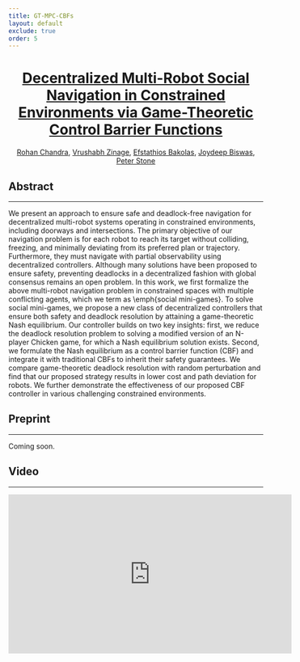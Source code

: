 ```yaml
---
title: GT-MPC-CBFs
layout: default
exclude: true
order: 5
---
```



<center> <h1><u>Decentralized Multi-Robot Social Navigation in Constrained Environments via Game-Theoretic Control Barrier Functions</u></h1></center>
<p align="center">
  <a href="http://rohanchandra30.github.io/">Rohan Chandra</a>, <a href="https://www.linkedin.com/in/vrushabh-zinage/">Vrushabh Zinage</a>, <a href="https://sites.utexas.edu/ebakolas/">Efstathios Bakolas</a>, <a href="https://www.joydeepb.com/">Joydeep Biswas</a>, <a href="https://www.cs.utexas.edu/~pstone/">Peter Stone</a> 
</p>

Abstract
--------  
***

We present an approach to ensure safe and deadlock-free navigation for decentralized multi-robot systems operating in constrained environments, including doorways and intersections. The primary objective of our navigation problem is for each robot to reach its target without colliding, freezing, and minimally deviating from its preferred plan or trajectory. Furthermore, they must navigate with partial observability using decentralized controllers. Although many solutions have been proposed to ensure safety, preventing deadlocks in a decentralized fashion with global consensus remains an open problem. In this work, we first formalize the above multi-robot navigation problem in constrained spaces with multiple conflicting agents, which we term as \emph{social mini-games}. To solve social mini-games, we propose a new class of decentralized controllers that ensure both safety and deadlock resolution by attaining a game-theoretic Nash equilibrium. Our controller builds on two key insights: first, we reduce the deadlock resolution problem to solving a modified version of an N-player Chicken game, for which a Nash equilibrium solution exists. Second, we formulate the Nash equilibrium as a control barrier function (CBF) and integrate it with traditional CBFs to inherit their safety guarantees. We compare game-theoretic deadlock resolution with random perturbation and find that our proposed strategy results in lower cost and path deviation for robots. We further demonstrate the effectiveness of our proposed CBF controller in various challenging constrained environments. 


Preprint
--------  
***
Coming soon.
<!-- [PDF](https://drive.google.com/file/d/1Jm9P0FQl8-JPzVh-_OOr_6LTnn6tEO1N/view?usp=sharing). This paper is submitted to IROS 2023. This version contains minor typo and notation fixes. -->


Video
---------------
***
<div style="text-align:center;">
<iframe width="560" height="315" src="https://www.youtube.com/embed/fA7BbM8iTwg" title="Decentralized Multi-Robot Social Navigation in Constrained Environments via Game-Theoretic CBFs" frameborder="0" allow="accelerometer; autoplay; clipboard-write; encrypted-media; gyroscope; picture-in-picture; web-share" allowfullscreen></iframe>
</div>

<!-- <br><br> -->

<!-- Authors
---------------
***
| [Rohan Chandra](http://rohanchandra30.github.io/) | [Rahul Menon](https://www.linkedin.com/in/rmeno12/) | [Zayne Sprague](https://zaynesprague.com/) | [Arya Anantula](https://www.linkedin.com/in/arya-anantula-1aa3661aa/) |  [Joydeep Biswas](https://www.joydeepb.com/) | -->

<!-- | :--------------------: | :--------------------: | :--------------------: | :--------------------: | :--------------------: |
| UT Austin     | UT Austin     | UT Austin          | UT Austin     | UT Austin     |  -->
<!-- | <img src="https://obj.umiacs.umd.edu/badue-accepted/rss/rohan.png" width=580 height=580> | <img src="https://obj.umiacs.umd.edu/badue-accepted/rss/negar.png"> | <img src="https://obj.umiacs.umd.edu/badue-accepted/rss/joydeep.png" width=580 height=580> | <img src="https://obj.umiacs.umd.edu/badue-accepted/rss/peter.png"> |  <img src="https://obj.umiacs.umd.edu/badue-accepted/rss/peter.png"> |  -->
